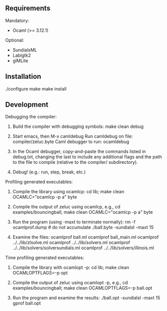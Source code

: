 Requirements
----------------------------------------------------------------------

  Mandatory:
   - Ocaml (>= 3.12.1)

  Optional:
   - SundialsML
   - Lablgtk2
   - glMLite


Installation
----------------------------------------------------------------------

  ./configure
  make
  make install


Development
----------------------------------------------------------------------

Debugging the compiler:

1. Build the compiler with debugging symbols:
      make clean debug

2. Start emacs, then
      M-x camldebug
      Run camldebug on file: compiler/zeluc.byte
      Caml debugger to run:  ocamldebug

3. In the Ocaml debugger, copy-and-paste the commands listed in debug.txt,
   changing the last to include any additional flags and the path to the
   file to compile (relative to the compiler/ subdirectory).

4. Debug! (e.g.: run, step, break, etc.)


Profiling generated executables:

1. Compile the library using ocamlcp:
      cd lib; make clean OCAMLC="ocamlcp -p a" byte

2. Compile the output of zeluc using ocamlcp, e.g.,
      cd examples/bouncingball; make clean OCAMLC="ocamlcp -p a" byte

3. Run the program (using -maxt to terminate normally):
      rm -f ocamlprof.dump # do not accumulate
      ./ball.byte -sundialsI -maxt 15

4. Examine the files:
      ocamlprof ball.ml
      ocamlprof ball_main.ml
      ocamlprof ../../lib/zlsolve.ml
      ocamlprof ../../lib/solvers.ml
      ocamlprof ../../lib/solvers/solversundials.ml
      ocamlprof ../../lib/solvers/illinois.ml


Time profiling generated executables:

1. Compile the library with ocamlopt -p:
      cd lib; make clean OCAMLOPTFLAGS=-p opt

2. Compile the output of zeluc using ocamlopt -p, e.g.,
      cd examples/bouncingball; make clean OCAMLOPTFLAGS=-p ball.opt

3. Run the program and examine the results:
      ./ball.opt -sundialsI -maxt 15
      gprof ball.opt

